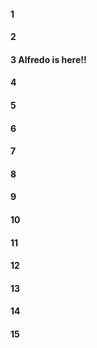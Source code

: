 #### 1
#### 2
#### 3 Alfredo is here!!
#### 4
#### 5
#### 6
#### 7
#### 8
#### 9
#### 10
#### 11
#### 12
#### 13
#### 14
#### 15